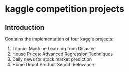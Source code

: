 # kaggle competition projects

## Introduction

Contains the implementation of four kaggle projects:
1. Titanic: Machine Learning from Disaster
2. House Prices: Advanced Regression Techniques
3. Daily news for stock market prediction
4. Home Depot Product Search Relevance
